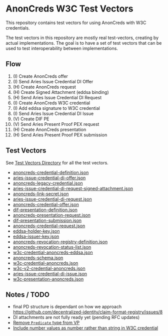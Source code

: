 # AnonCreds W3C Test Vectors

This repository contains test vectors for using AnonCreds with W3C credentials.

The test vectors in this repository are mostly real test-vectors, creating by actual implementations. The goal is to have a set of test vectors that can be used to test interoperability between implementations.

## Flow

1. (I) Create AnonCreds offer
2. (I) Send Aries Issue Credential DI Offer
3. (H) Create AnonCreds request
4. (H) Create Signed Attachment (eddsa binding)
5. (H) Send Aries Issue Credential DI Request
6. (I) Create AnonCreds W3C credential
7. (I) Add eddsa signature to W3C credential
8. (I) Send Aries Issue Credential DI Issue
9. (V) Create DIF PE
10. (V) Send Aries Present Proof PEX request
11. (H) Create AnonCreds presentation
12. (H) Send Aries Present Proof PEX submission

## Test Vectors

See [Test Vectors Directory](./test-vectors) for all the test vectors.

- [anoncreds-credential-definition.json](./test-vectors/anoncreds-credential-definition.json)
- [aries-issue-credential-di-offer.json](./test-vectors/aries-issue-credential-di-offer.json)
- [anoncreds-legacy-credential.json](./test-vectors/anoncreds-legacy-credential.json)
- [aries-issue-credential-di-request-signed-attachment.json](./test-vectors/aries-issue-credential-di-request-signed-attachment.json)
- [anoncreds-link-secret.json](./test-vectors/anoncreds-link-secret.json)
- [aries-issue-credential-di-request.json](./test-vectors/aries-issue-credential-di-request.json)
- [anoncreds-credential-offer.json](./test-vectors/anoncreds-credential-offer.json)
- [dif-presentation-definition.json](./test-vectors/dif-presentation-definition.json)
- [anoncreds-presentation-request.json](./test-vectors/anoncreds-presentation-request.json)
- [dif-presentation-submission.json](./test-vectors/dif-presentation-submission.json)
- [anoncreds-credential-request.json](./test-vectors/anoncreds-credential-request.json)
- [eddsa-holder-key.json](./test-vectors/eddsa-holder-key.json)
- [eddsa-issuer-key.json](./test-vectors/eddsa-issuer-key.json)
- [anoncreds-revocation-registry-definition.json](./test-vectors/anoncreds-revocation-registry-definition.json)
- [anoncreds-revocation-status-list.json](./test-vectors/anoncreds-revocation-status-list.json)
- [w3c-credential-anoncreds-eddsa.json](./test-vectors/w3c-credential-anoncreds-eddsa.json)
- [anoncreds-schema.json](./test-vectors/anoncreds-schema.json)
- [w3c-credential-anoncreds.json](./test-vectors/w3c-credential-anoncreds.json)
- [w3c-v2-credential-anoncreds.json](./test-vectors/w3c-v2-credential-anoncreds.json)
- [aries-issue-credential-di-issue.json](./test-vectors/aries-issue-credential-di-issue.json)
- [w3c-presentation-anoncreds.json](./test-vectors/w3c-presentation-anoncreds.json)

## Notes / TODO

- final PD structure is dependant on how we approach https://github.com/decentralized-identity/claim-format-registry/issues/8
- DI attachments are not fully ready yet (pending RFC updates)
- [Remove `Predicate` type from VP](https://github.com/hyperledger/anoncreds-spec/issues/194)
- [Include number values as number rather than string in W3C credential](https://github.com/hyperledger/anoncreds-rs/issues/297)
